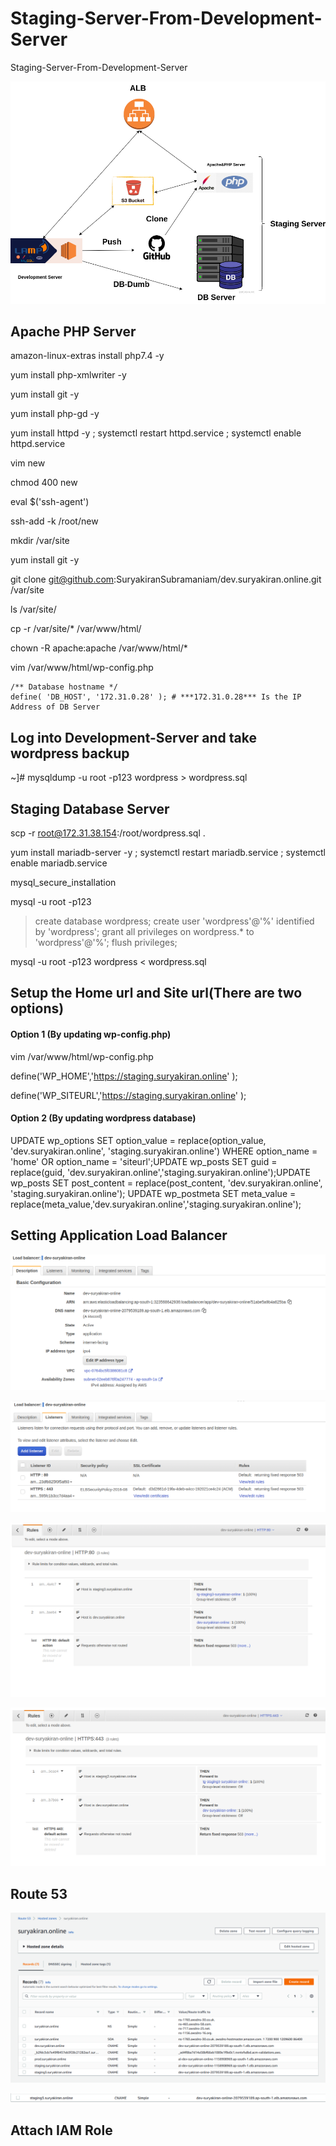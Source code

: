 # Staging-Server-From-Development-Server
Staging-Server-From-Development-Server

![alt text](https://github.com/SuryakiranSubramaniam/Staging-Server-From-Development-Server/blob/main/image/Staging.png)

## Apache PHP Server

amazon-linux-extras install php7.4 -y

yum install php-xmlwriter -y

yum install git -y

yum install php-gd -y

yum install httpd -y ; systemctl restart httpd.service ; systemctl enable httpd.service

vim new

chmod 400 new

eval $('ssh-agent')

ssh-add -k /root/new

mkdir /var/site

yum install git -y

git clone git@github.com:SuryakiranSubramaniam/dev.suryakiran.online.git /var/site

ls /var/site/

cp -r /var/site/* /var/www/html/

chown -R apache:apache /var/www/html/*

vim /var/www/html/wp-config.php

```
/** Database hostname */
define( 'DB_HOST', '172.31.0.28' ); # ***172.31.0.28*** Is the IP Address of DB Server

```

## Log into Development-Server and take wordpress backup

~]# mysqldump -u root -p123 wordpress > wordpress.sql

## Staging Database Server

scp -r root@172.31.38.154:/root/wordpress.sql .

yum install mariadb-server -y ; systemctl restart mariadb.service ; systemctl enable mariadb.service
    
mysql_secure_installation

mysql -u root -p123

>create database wordpress;
>create user 'wordpress'@'%' identified by 'wordpress';
>grant all privileges on wordpress.* to 'wordpress'@'%';
>flush privileges;


mysql -u root -p123 wordpress < wordpress.sql

## Setup the Home url and Site url(There are two options)

#### Option 1 (By updating wp-config.php)

vim /var/www/html/wp-config.php

define('WP_HOME','https://staging.suryakiran.online' );

define('WP_SITEURL','https://staging.suryakiran.online' );

#### Option 2 (By updating wordpress database)

UPDATE wp_options SET option_value = replace(option_value, 'dev.suryakiran.online', 'staging.suryakiran.online') WHERE option_name = 'home' OR option_name = 'siteurl';UPDATE wp_posts SET guid = replace(guid, 'dev.suryakiran.online','staging.suryakiran.online');UPDATE wp_posts SET post_content = replace(post_content, 'dev.suryakiran.online', 'staging.suryakiran.online'); UPDATE wp_postmeta SET meta_value = replace(meta_value,'dev.suryakiran.online','staging.suryakiran.online');

## Setting Application Load Balancer

![alt text](https://github.com/SuryakiranSubramaniam/Staging-Server-From-Development-Server/blob/main/image/alb1.png)

![alt text](https://github.com/SuryakiranSubramaniam/Staging-Server-From-Development-Server/blob/main/image/alb2.png)

![alt text](https://github.com/SuryakiranSubramaniam/Staging-Server-From-Development-Server/blob/main/image/alb3.png)

![alt text](https://github.com/SuryakiranSubramaniam/Staging-Server-From-Development-Server/blob/main/image/alb4.png)

## Route 53

![alt text](https://github.com/SuryakiranSubramaniam/Staging-Server-From-Development-Server/blob/main/image/R53.png)

![alt text](https://github.com/SuryakiranSubramaniam/Staging-Server-From-Development-Server/blob/main/image/R53-2.png)


## Attach IAM Role




